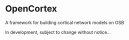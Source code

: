 # OpenCortex

A framework for building cortical network models on OSB

In development, subject to change without notice...
